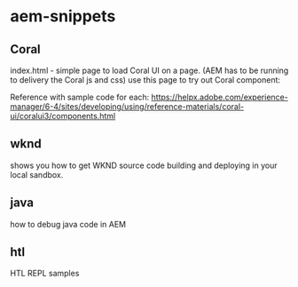 # aem-snippets

## Coral
index.html  - simple page to load Coral UI on a page. (AEM has to be running to delivery the Coral js and css)
use this page to try out Coral component:

Reference with sample code for each:
https://helpx.adobe.com/experience-manager/6-4/sites/developing/using/reference-materials/coral-ui/coralui3/components.html

## wknd
shows you how to get WKND source code building and deploying in your local sandbox.

## java
how to debug java code in AEM

## htl
HTL REPL samples

